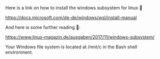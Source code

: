 Here is a link on how to install the windows subsystem for linux :penguin:

https://docs.microsoft.com/de-de/windows/wsl/install-manual

And here is some further reading :newspaper::

https://www.linux-magazin.de/ausgaben/2017/11/windows-subsystem/


Your Windows file system is located at /mnt/c in the Bash shell environment.
